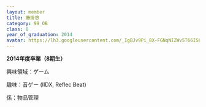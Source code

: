 ```yaml
---
layout: member
title: 藤掛悠
category: 99_OB
class: 8
year_of_graduation: 2014
avatar: https://lh3.googleusercontent.com/_IgBJv9Pi_8X-FGNqNIZWv5T66IS6IW9-lAVWSbriIdhGqAQl0134i2-W6Ax7sMRAuBMEpUvQIHnDnpBVqh79QJVS9KlRJ-rgA1s4ZOuoG2vW7hGgyArDjb2Jr2ylJ7OiiwQ6VYP0k_BT3VVRQPIJOIa44Xay5FCVXjcOYZ47fqlP_UfmsERlNZWmPK2HIqOOkIXsm7A9FhE4MJe2TDg1F8kSai95zRSK9vCWfDb_6-IxV1DwgGU1ooEXYvOtyRRxmRY0LHnmIUl7DIHL2WHzK7fxrckPWenpbiHOBMwyUUjANCo91hmUvrBUQfwv0MOZfjTFV_4hF72ltW8yJe9Jzid2HTtiRQG9aodQ96GVRu8i-CQyrbRVo7OepSjsjD2M1-dUNCnKcUoKLyEjokChZ8Z7Y_t7D3P_NMZ1FrrUV7hLq1y6GQ0T9d5VQAAstzLXcAwVwPasbpOOdzR96mm1-d5NFtg34NQkXTiglkMfNQEr6gDRZmkHWHc7jxhmrvrmejxON5-dsicmvIxwrTnWXyGwFKRSnXFoeHLUda2UsBZ135bx7iFoc2aC9ilNRBlhBeXbApnXkfWkEL3mRtjmOqqMdUbwkp-tWw33hzgygoWaOnVzRx9_m9kEGfAbumKUSydvdn9CwkxdYJEvY1tLaPqiqy9SjkSSUMe=p-s300
---
```

**2014年度卒業（8期生）**

興味領域：ゲーム



趣味：音ゲー (IIDX, Reflec Beat)



係：物品管理
